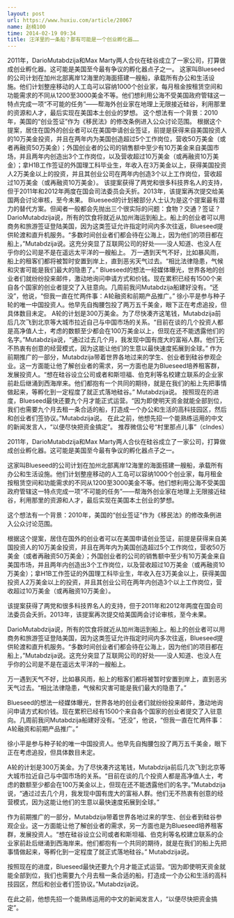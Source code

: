 ```yaml
---
layout: post
url: https://www.huxiu.com/article/28067
name: 赵楠100
time: 2014-02-19 09:34
title: 汪洋里的一条船？那有可能是一个创业孵化器……
---
```

2011年，DarioMutabdzija和Max Marty两人合伙在硅谷成立了一家公司，打算做成创业孵化器。这可能是美国至今最有争议的孵化器点子之一。 这家叫Blueseed的公司计划在加州北部离岸12海里的海面搭建一艘船，承载所有办公和生活设施。他们计划整座移动的人工岛可以容纳1000个创业家，每月租金按租赁空间和功能需求的不同从1200至3000美金不等。他们想利用公海不受美国政府管辖这一特点完成一项“不可能的任务”——帮海外创业家在地理上无限接近硅谷，利用那里的资源和人才，最后实现在美国本土创业的梦想。 这个想法有一个背景：2010年，美国的“创业签证”作为《移民法》的修改条例进入公众讨论范围。 根据这个提案，居住在国外的创业者可以在美国申请创业签证，前提是获得来自美国投资人的10万美金投资，并且在两年内为美国创造超过5个工作岗位，营收50万美金（或者再融资50万美金）；外国创业者的公司的销售额中至少有10万美金来自美国市场，并且两年内创造出3个工作岗位，以及营收超过10万美金（或再融资10万美金）；拿H1B工作签证的外国理工科毕业生，年收入在3万美金以上，获得美国投资人2万美金以上的投资，并且其创业公司在两年内创造3个以上工作岗位，营收超过10万美金（或再融资10万美金）。 该提案获得了两党和很多科技界名人的支持，但于2011年和2012年两度在国会司法委员会夭折。2013年，该提案再次提交给美国两会讨论审核，至今未果。 Blueseed的计划被部分人士认为是这个提案最有潜力的替代方案。但闻者一般都会先抛出三个很实际的问题：食物？交通？签证？ DarioMutabdzija说，所有的饮食将就近从加州海运到船上。船上的创业者可以用商务和旅游签证登陆美国，因为这类签证允许指定时间内多次往返，Blueseed提供轮渡和直升机服务。“多数时间创业者们都会待在公海上，因为他们的项目都在船上，”Mutabdzija说。这充分突显了互联网公司的好处——没人知道、也没人在乎你的公司是不是在遥远太平洋的一艘船上。 万一遇到天气不好，比如暴风雨，船上的租客们都将被暂时安置到岸上，直到恶劣天气过去。“相比法律隐患，气候和灾害可能是我们最大的隐患了。” Blueseed的想法一经媒体曝光，世界各地的创业者们就纷纷投来邮件，激动地询问申请方式和价钱。现在累积已经有1500个来自各个国家的创业者提交了入驻意向。几周前我问Mutabdzija船建好没有。“还没”，他说，“但我一直在忙两件事：A轮融资和前期产品推广。” 徐小平是参与种子轮的唯一中国投资人。他早先自掏腰包投了两万五千美金，眼下正在考虑追投，但具体数目未定。 A轮的计划是300万美金。为了尽快凑齐这笔钱，Mutabdzija前后几次飞到北京等大城市拉近自己与中国市场的关系。“目前在谈的几个投资人都是高净值人士，考虑的数额至少都会在100万美金以上，但现在还不能透露他们的名字。”Mutabdzija说，“通过过去几个月，我发现中国有庞大的富裕人群。他们无不热衷有创意的经营模式，因为这能让他们的生意以最快速度拓展到全球。” 作为前期推广的一部分，Mutabdzija带着世界各地过来的学生、创业者到硅谷参观企业。这一方面能让他了解创业者的需求，另一方面也是为Blueseed培养租客群，发展投资人。“想在硅谷设立公司或者和斯坦福、伯克利等名校建立联系的企业家前赴后继涌到西海岸来。他们都抱有一个共同的期待，就是在我们的船上先把事情做起来，等孵化到一定程度了就正式落地硅谷。” Mutabdzija说。 按照现在的进度，Blueseed最快还要九个月才能正式运营。“因为即使明天资金就能全部到位，我们也需要九个月去租一条合适的船，打造成一个办公和生活的高科技园区，然后和创业者们签协议。”Mutabdzija说。 在此之前，他想先招一个能熟练运用的中文的新闻发言人，“以便尽快把资金搞定”。 推荐微信公号“村里那点儿事”（clndes）

2011年，DarioMutabdzija和Max Marty两人合伙在硅谷成立了一家公司，打算做成创业孵化器。这可能是美国至今最有争议的孵化器点子之一。

这家叫Blueseed的公司计划在加州北部离岸12海里的海面搭建一艘船，承载所有办公和生活设施。他们计划整座移动的人工岛可以容纳1000个创业家，每月租金按租赁空间和功能需求的不同从1200至3000美金不等。他们想利用公海不受美国政府管辖这一特点完成一项“不可能的任务”——帮海外创业家在地理上无限接近硅谷，利用那里的资源和人才，最后实现在美国本土创业的梦想。

这个想法有一个背景：2010年，美国的“创业签证”作为《移民法》的修改条例进入公众讨论范围。

根据这个提案，居住在国外的创业者可以在美国申请创业签证，前提是获得来自美国投资人的10万美金投资，并且在两年内为美国创造超过5个工作岗位，营收50万美金（或者再融资50万美金）；外国创业者的公司的销售额中至少有10万美金来自美国市场，并且两年内创造出3个工作岗位，以及营收超过10万美金（或再融资10万美金）；拿H1B工作签证的外国理工科毕业生，年收入在3万美金以上，获得美国投资人2万美金以上的投资，并且其创业公司在两年内创造3个以上工作岗位，营收超过10万美金（或再融资10万美金）。

该提案获得了两党和很多科技界名人的支持，但于2011年和2012年两度在国会司法委员会夭折。2013年，该提案再次提交给美国两会讨论审核，至今未果。

DarioMutabdzija说，所有的饮食将就近从加州海运到船上。船上的创业者可以用商务和旅游签证登陆美国，因为这类签证允许指定时间内多次往返，Blueseed提供轮渡和直升机服务。“多数时间创业者们都会待在公海上，因为他们的项目都在船上，”Mutabdzija说。这充分突显了互联网公司的好处——没人知道、也没人在乎你的公司是不是在遥远太平洋的一艘船上。

万一遇到天气不好，比如暴风雨，船上的租客们都将被暂时安置到岸上，直到恶劣天气过去。“相比法律隐患，气候和灾害可能是我们最大的隐患了。”

Blueseed的想法一经媒体曝光，世界各地的创业者们就纷纷投来邮件，激动地询问申请方式和价钱。现在累积已经有1500个来自各个国家的创业者提交了入驻意向。几周前我问Mutabdzija船建好没有。“还没”，他说，“但我一直在忙两件事：A轮融资和前期产品推广。”

徐小平是参与种子轮的唯一中国投资人。他早先自掏腰包投了两万五千美金，眼下正在考虑追投，但具体数目未定。

A轮的计划是300万美金。为了尽快凑齐这笔钱，Mutabdzija前后几次飞到北京等大城市拉近自己与中国市场的关系。“目前在谈的几个投资人都是高净值人士，考虑的数额至少都会在100万美金以上，但现在还不能透露他们的名字。”Mutabdzija说，“通过过去几个月，我发现中国有庞大的富裕人群。他们无不热衷有创意的经营模式，因为这能让他们的生意以最快速度拓展到全球。”

作为前期推广的一部分，Mutabdzija带着世界各地过来的学生、创业者到硅谷参观企业。这一方面能让他了解创业者的需求，另一方面也是为Blueseed培养租客群，发展投资人。“想在硅谷设立公司或者和斯坦福、伯克利等名校建立联系的企业家前赴后继涌到西海岸来。他们都抱有一个共同的期待，就是在我们的船上先把事情做起来，等孵化到一定程度了就正式落地硅谷。” Mutabdzija说。

按照现在的进度，Blueseed最快还要九个月才能正式运营。“因为即使明天资金就能全部到位，我们也需要九个月去租一条合适的船，打造成一个办公和生活的高科技园区，然后和创业者们签协议。”Mutabdzija说。

在此之前，他想先招一个能熟练运用的中文的新闻发言人，“以便尽快把资金搞定”。

